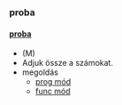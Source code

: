 ### proba
#### [proba](proba/doc/desc.pdf)
* (M)
* Adjuk össze a számokat.
* megoldás
  * [prog mód](proba/doc/pexample.md)
  * [func mód](proba/doc/fexample.md)

